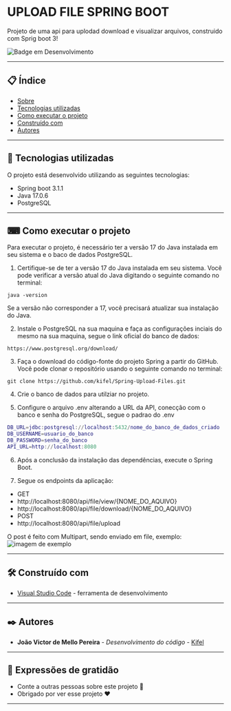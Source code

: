 # UPLOAD FILE SPRING BOOT

Projeto de uma api para uplodad download e visualizar arquivos, construido com Sprig boot 3!

![Badge em Desenvolvimento](https://img.shields.io/static/v1?label=STATUS&message=PROJETO%20EM%20TESTE&color=GREEN&style=for-the-badge)

---

## 📋 Índice

- [Sobre](#Projeto-final-FrontEnd-Essencial)
- [Tecnologias utilizadas](#-tecnologias-utilizadas)
- [Como executar o projeto](#-como-executar-o-projeto)
- [Construído com](#%EF%B8%8F-construído-com)
- [Autores](#%EF%B8%8F-autores)

---

## 🚀 Tecnologias utilizadas

O projeto está desenvolvido utilizando as seguintes tecnologias:

- Spring boot 3.1.1
- Java 17.0.6
- PostgreSQL

---

## ⌨ Como executar o projeto

Para executar o projeto, é necessário ter a versão 17 do Java instalada em seu sistema e o baco de dados PostgreSQL.

1. Certifique-se de ter a versão 17 do Java instalada em seu sistema. Você pode verificar a versão atual do Java digitando o seguinte comando no terminal:

```shell
java -version
```

Se a versão não corresponder a 17, você precisará atualizar sua instalação do Java.

2. Instale o PostgreSQL na sua maquina e faça as configurações inciais do mesmo na sua maquina, segue o link oficial do banco de dados:
```shell
https://www.postgresql.org/download/
```

3. Faça o download do código-fonte do projeto Spring a partir do GitHub. Você pode clonar o repositório usando o seguinte comando no terminal:

```shell
git clone https://github.com/kifel/Spring-Upload-Files.git
```

4. Crie o banco de dados para utilziar no projeto.

5. Configure o arquivo .env alterando a URL da API, conecção com o banco e senha do PostgreSQL, segue o padrao do .env
```m
DB_URL=jdbc:postgresql://localhost:5432/nome_do_banco_de_dados_criado
DB_USERNAME=usuario_do_banco
DB_PASSWORD=senha_do_banco
API_URL=http://localhost:8080
```

6. Após a conclusão da instalação das dependências, execute o Spring Boot.

7. Segue os endpoints da aplicação:
- GET
 - http://localhost:8080/api/file/view/{NOME_DO_AQUIVO}
 - http://localhost:8080/api/file/download/{NOME_DO_AQUIVO}
- POST
 - http://localhost:8080/api/file/upload

O post é feito com Multipart, sendo enviado em file, exemplo:
![imagem de exemplo](https://cdn.discordapp.com/attachments/971904895043125258/1127653025905905708/image.png)

---

## 🛠️ Construído com

- [Visual Studio Code](https://code.visualstudio.com/) - ferramenta de desenvolvimento

---

## ✒️ Autores

- **João Victor de Mello Pereira** - _Desenvolvimento do código_ - [Kifel](https://github.com/kifel)

---

## 🎁 Expressões de gratidão

- Conte a outras pessoas sobre este projeto 📢
- Obrigado por ver esse projeto ❤️

---
